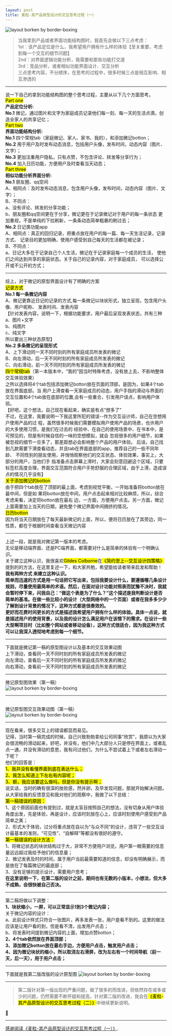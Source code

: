 ```yaml
---
layout: post
title: 麦粒-其产品原型设计的交互思考过程（一）
---
```


![layout borken by border-boxing](/images/123.jpeg)

> 当我拿到产品或者界面功能结构图时，我首先会做以下三点考虑：
<br>1st：该产品定位是什么，我希望用户拥有什么样的体验【至关重要，考虑到每一个交互的细节问题】
<br>2nd：对界面逻辑功能分析，我需要和那些功能打交道
<br>3rd：竞品分析，或者相似功能界面设计、交互分析
<br>三点思考内容，不分顺序，在思考的过程中，很多时候三点是相互影响、相互渗透的

---

说一下自己的拿到功能结构图的整个思考过程，主要从以下几个方面思考。
<br><mark>Part   one</mark>
   <br>**产品定位分析:**
   <br>**No.1**  微记，通过图片和文字为家庭成员记录他们每一刻、每一天的生活点滴，创造全家人的共享记忆；
<br><mark>Part   two</mark>
   <br>**界面功能结构分析:**
   <br>**No.1**  四个常规tab（家庭微记、家人、家书、我的），和添加微记botton；
   <br>**No.2**  用于用户及时发布动态消息，包括用户头像，发布时间，动态内容（图片、文字）；
   <br>**No.3**  更加注重用户隐私，只有点赞，不包含评论、转发等分享行为；
   <br>**No.4**  加入日历功能，方便用户及时查看当天动态；
<br><mark>Part   three</mark>
   <br>**相似功能分析界面分析:**
   <br>**No.1**  朋友圈、qq空间
      <br>A、相同点：及时发布动态消息，包含用户头像，发布时间，动态内容（图片、文字）；
      <br>B、不同点：
          <br>a、没有评论、转发的分享功能；
          <br>b、朋友圈和qq空间更在于分享，微记更在于记录微记对于用户的每一条状态
            更加重视，不是单纯的下拉刷新，一条条动态简单粗暴的刷过去；
   <br>**No.2**  日记类功能app
      <br>A、相同点：真正的回归记录，把重点放在用户的每一篇、每一天生活记录，记录方式、
               记录目的更加明确，使用户感受到自己每天的生活都在被记录；
      <br>B、不同点：
          <br>a、日记大多在于记录自己个人生活，微记在于记录家庭每一个成员的生活，
            使他们之间达到共享的家庭状态。关于自己的记录内容，对于家庭成员，
            可以选择公开或不公开的方式；

---

综上，对于微记的原型界面设计有了明确的方案
<br><mark>记录方式</mark>
  <br>**No.1  每一条微记内容**
       <br>A、微记更靠近日记的记录的方式,每一条微记以块状形式，独立呈现，包含用户头像、用户昵称、
         发表时间、发表内容
         <br>【针对发表内容，说明一下，根据功能要求，用户最后呈现发表状态，共有三种
           <br>a、图片+文字
           <br>b、纯图片
           <br>c、纯文字
           <br>所以要出三种状态原型】
<br>**No.2  多条微记的呈现形式**
        <br>A、上下滑动同一天不同时刻的所有家庭成员所发表的微记
        <br>B、向左滑动，后一天不同时刻的所有家庭成员所发表的微记
        <br>C、向右滑动，前一天不同时刻的所有家庭成员所发表的微记
 <br><mark>四个常规tab</mark>（第一本版本中，“我的”因当时特殊考虑，没有放上去，不影响整体交互体验效果）
        <br>之所以选择将4个tab包括添加微记botton放在页面的顶部，是因为，如果4个tab放在界面底部。当         用户上滑查看一天家庭成员的动态，用户手指的滑动与界面的交互位置和4个tab放在底部的位置,会有一些重合，引发用户误点，影响用户体验。
       <br>【好吧，这个想法，自己现在看起来，确实是有点“想多了”
        <br>不过，在这里，我要说明一下我这里所犯的错误--作为交互设计师，自己在空想用户使用产品的过         程，虽然很多时候我们需要模拟用户使用产品的场景，也许用户的大多使用习惯，是我们在过去的         经验中、在自己的使用场景中、在书本中，是可预见的，但是有时候自信的一味的空想模拟，就会         忽视很多的用户细节，如果被忽视的细节一旦多了，那差距想必会影响整个产品的用户体验。
        后话，自己找到几款需要下滑查看动态，并且tab在界面底部的app，推荐自己的一些不同年龄、         不同性别的朋友使用，并悄悄观察他们的交互状态、体验效果，事实上，大部分的用户，当他们手         指准备点击屏幕上滑时，大家会刻意回避这个区域，只要标签栏高度合理，界面交互范围符合用户手势舒服的合理区域，由于上滑，造成误点的情况几乎没有】
 <br><mark>关于添加微记的botton</mark>
        <br>由于把四个tab放在了顶部的最上面，考虑到视觉平衡，一开始准备将botton放在最中间，但是如         果将botton放在中间，用户点击起来相对比较麻烦，所以，综合考虑来看，决定将botton放在最右         边，一方面，方便用户点击。另一方面，微记上面需要加上当天的日期，避免整个微记界面中间拥挤的情况。
 <br><mark>日历botton</mark>
        <br>因为将当天日期放在了每天最新微记的上面，所以，便将日历放在了其旁边，同一性质，都在于根据时间查看当天微记内容

---

上述一段，就是我对微记第一版本的考虑。
  <br>无论是移动端界面、还是PC端界面，都需要对什么是简单的体验有一个明确认识。
  <br>关于建立这种认识，我很喜欢<mark>Gildes Colborne</mark>在<mark>《简约至上--交互设计四策略》</mark>提到的的方法，在这里复述一下，和大家共勉，希望能给读者带来启发和帮助！
<br>**我有两种方式 来建立这种认识。
        <br>简单而迅速的方式是用一句话把它写出来，包括我要设计什么，要遵循哪几条设计规则，尽量使用最简单的术语。然后，在面对设计功能对照表而犹豫不决时，我就会暂时停下来，问我自己：“做这个表是为了什么？”这个描述是我判断设计是否简单的基准。在做一些比较小的设计（大型网络中的一个页面）或者在我多多少少了解到设计背景的情况下，这种方式都是很奏效的。
        <br>更好而花费时间更长的方式是描述我希望用户拥有什么样的体验。具体一点说，就是描述用户的使用背景，以及我的设计怎么满足用户在该情下的需求。在设计一些大型啊项目时（比如整个网站或者移动设备），这种方式很适合，因为我这种方式可以让我深入透彻地考虑到每一个细节。**

---

  下面就是微记第一稿的原型图设计以及基本的交互效果动图
    <br>上下滑动，查看同一天不同时刻的所有家庭成员所发表的微记
    <br>向左滑动，查看后一天不同时刻的所有家庭成员所发表的微记
    <br>向右滑动，查看前一天不同时刻的所有家庭成员所发表的微记 

---

微记原型图效果（第一稿）  
    ![layout borken by border-boxing](/images/1.png)

---

<br>微记原型图交互效果动图（第一稿）
<br>![layout borken by border-boxing](/images/dongtu.gif)

---

现在看来，很多交互上的错误都显而易见。
<br>记得，当时第一稿完成的时候，自己兴致勃勃拿给公司同事“欣赏”，我原以为大家会很流畅的滑动起来，好吧，并没有，他们中几大部分人只是停在界面上，或者乱点一通，并没有滑动的意思，我有问过他们，为什么不尝试着上下或者左右滑动一下呢？
<br>他们的回答是：<br><mark>1、我并没有看懂界面到底在表达什么；</mark>
         <br><mark>2、我怎么知道上下左右有内容呢；</mark>
         <br><mark>3、额，我应该要这么做吗，但是你没有提示啊；</mark>
<br>说实话，当时的确有很深的挫败感，然并卵，及早发现问题，那就开始解决问题。从大家给我的反馈意见和我对他们的观察中，我做了以下总结：
<br><mark>第一稿错误的原因：</mark>
          <br>1、这个原因前面也有提到过，就是太盲目按照自己的想法，没有切身从用户体验角度出发，先是体验，再是设计，应该时刻放在心上，应该时刻使用户感受到产品简单之美；
          <br>2、形式大于体验，过分将重点放在自以为“与众不同”的设计，违背了一些交互设计最基本的准则，“可见性”、“自解释”等都没有很好的遵守。
<br><mark>第一稿错误的设计方法：</mark>
          <br>1、将微记状态的块状结构过于大，非常不方便用户浏览，用户第一眼需要的信息量远远超过我给予他们的信息量；
          <br>2、微记发表及时的时间，属于用户当前最需要知道的信息，却没有明确展示，而是放在了每篇微记的最底部；
          <br>3、没有足够的提示设计，需要用户思考；
<br>**在这里说明一下，在第二版的设计之前，期间也有无数的小版本，小想法，但大多不成熟，会很快被自己否决。**

---

第二稿将做以下调整：
<br>**1、块状缩小，一屏，可以正常显示1到3个微记内容；**
 <br>关于微记内容的设计：
              <br>a、此前设计样式只符合一张图片，再多发表一张，用户是看不到的。这里的做法应该是让用户看的到，但是看不清，出发用户点击；
              <br>b、将发表时间提到微记内容的上面，增加点赞botton；
          <br>**2、4个tab依然放在界面顶部；**
          <br>**3、添加微记botton放在最右手边，方便用户点击，触发用户点击；**
          <br>**4、因为微记块状的缩小，所以取消左右滑屏，改为左右有一个时间导航（前一天，后一天），用于用户点击；**

---

下面就是我第二版改版的设计原型图
![layout borken by border-boxing](/images/2.png)

---

> 第二版针对第一版出现的严重问题，做了很多的而改进，但依然存在或多或少的问题，仍然需要不断怀疑和提高，针对第二版的改进，我会在<mark>《麦粒-其产品原型设计的交互思考过程（二）》</mark>中继续更新说明。

:tada:

---

[感谢阅读《麦粒-其产品原型设计的交互思考过程（一）》]().